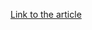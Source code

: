 [Link to the article](https://thehackernews.com/2025/10/chinese-hackers-exploit-arcgis-server.html)
